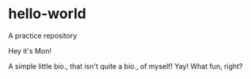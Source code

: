 # hello-world
A practice repository 

Hey it's Mon!

A simple little bio., that isn't quite a bio., of myself! Yay! What fun, right?
